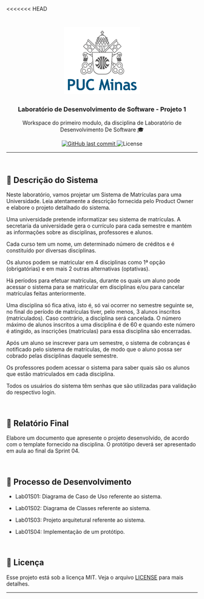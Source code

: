 <<<<<<< HEAD
<h1 align="center">
    <img alt="GoStack" src="assets/images/logoPUC.png" width="200px" />
</h1>

<h3 align="center">
  Laboratório de Desenvolvimento de Software - Projeto 1
</h3>

<p align="center">Workspace do primeiro modulo, da disciplina de Laboratório de Desenvolvimento De Software 🎓</p>

<p align="center">
  <a href="https://github.com/pauloangelodb/LDS-Lab01/main">
    <img alt="GitHub last commit" src="https://img.shields.io/github/last-commit/pauloangelodb/LDS-Lab01">
  </a>

  <img alt="License" src="https://img.shields.io/badge/license-MIT-%2304D361">	
	
</p>

<hr>
<br/>

## 🚀 Descrição do Sistema

<p align="center">

Neste laboratório, vamos projetar um Sistema de Matrículas para uma Universidade. Leia atentamente a descrição fornecida pelo Product Owner e elabore o projeto detalhado do sistema.

Uma universidade pretende informatizar seu sistema de matrículas. A secretaria da universidade gera o currículo para cada semestre e mantém as informações sobre as disciplinas, professores e alunos.

Cada curso tem um nome, um determinado número de créditos e é constituído por diversas disciplinas.

Os alunos podem se matricular em 4 disciplinas como 1ª opção (obrigatórias) e em mais 2 outras alternativas (optativas).

Há períodos para efetuar matrículas, durante os quais um aluno pode acessar o sistema para se matricular em disciplinas e/ou para cancelar matrículas feitas anteriormente.

Uma disciplina só fica ativa, isto é, só vai ocorrer no semestre seguinte se, no final do período de matrículas tiver, pelo menos, 3 alunos inscritos (matriculados). Caso contrário, a disciplina será cancelada. O número máximo de alunos inscritos a uma disciplina é de 60 e quando este número é atingido, as inscrições (matrículas) para essa disciplina são encerradas.

Após um aluno se inscrever para um semestre, o sistema de cobranças é notificado pelo sistema de matrículas, de modo que o aluno possa ser cobrado pelas disciplinas daquele semestre.

Os professores podem acessar o sistema para saber quais são os alunos que estão matriculados em cada disciplina.

Todos os usuários do sistema têm senhas que são utilizadas para validação do respectivo login.


</p>
<br/>
   
## 📃️ Relatório Final 

<p>

Elabore um documento que apresente o projeto desenvolvido, de acordo com o template fornecido na disciplina. O protótipo deverá ser apresentado em aula ao final da Sprint 04.

</p>
<br/>

## 📍️ Processo de Desenvolvimento

<p>

- Lab01S01: Diagrama de Caso de Uso referente ao sistema.

- Lab01S02: Diagrama de Classes referente ao sistema.

- Lab01S03: Projeto arquitetural referente ao sistema.

- Lab01S04: Implementação de um protótipo.


</p>
<br/>

## :memo: Licença

Esse projeto está sob a licença MIT. Veja o arquivo [LICENSE](LICENSE) para mais detalhes.

---

